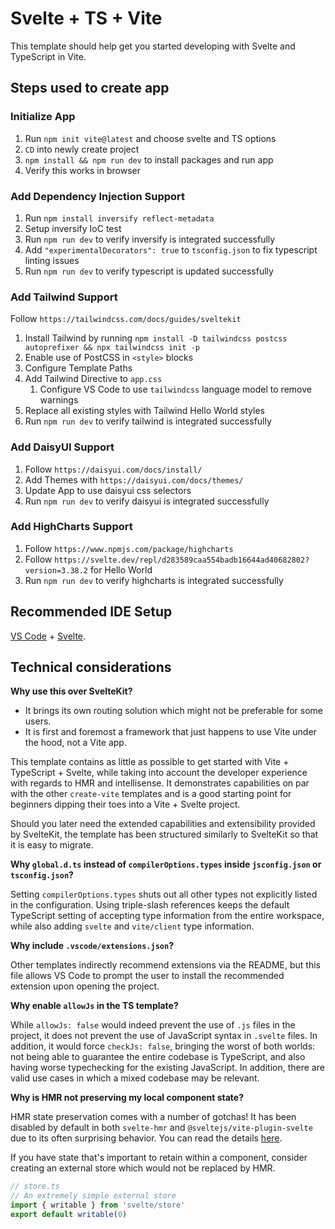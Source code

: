 # Svelte + TS + Vite

This template should help get you started developing with Svelte and TypeScript in Vite.

## Steps used to create app
### Initialize App
1. Run `npm init vite@latest` and choose svelte and TS options
2. `CD` into newly create project
3. `npm install && npm run dev` to install packages and run app
4. Verify this works in browser 

### Add Dependency Injection Support
1. Run `npm install inversify reflect-metadata`
2. Setup inversify IoC test
3. Run `npm run dev` to verify inversify is integrated successfully
4. Add `"experimentalDecorators": true` to `tsconfig.json` to fix typescript linting issues 
5. Run `npm run dev` to verify typescript is updated successfully

### Add Tailwind Support
Follow `https://tailwindcss.com/docs/guides/sveltekit`
1. Install Tailwind by running `npm install -D tailwindcss postcss autoprefixer && npx tailwindcss init -p`
2. Enable use of PostCSS in `<style>` blocks
3. Configure Template Paths
4. Add Tailwind Directive to `app.css`
   1. Configure VS Code to use `tailwindcss` language model to remove warnings
5. Replace all existing styles with Tailwind Hello World styles
6. Run `npm run dev` to verify tailwind is integrated successfully

### Add DaisyUI Support
1. Follow `https://daisyui.com/docs/install/`
2. Add Themes with `https://daisyui.com/docs/themes/`
3. Update App to use daisyui css selectors
4. Run `npm run dev` to verify daisyui is integrated successfully

### Add HighCharts Support
1. Follow `https://www.npmjs.com/package/highcharts`
2. Follow `https://svelte.dev/repl/d283589caa554badb16644ad40682802?version=3.38.2` for Hello World
3. Run `npm run dev` to verify highcharts is integrated successfully

## Recommended IDE Setup

[VS Code](https://code.visualstudio.com/) + [Svelte](https://marketplace.visualstudio.com/items?itemName=svelte.svelte-vscode).


## Technical considerations

**Why use this over SvelteKit?**

- It brings its own routing solution which might not be preferable for some users.
- It is first and foremost a framework that just happens to use Vite under the hood, not a Vite app.

This template contains as little as possible to get started with Vite + TypeScript + Svelte, while taking into account the developer experience with regards to HMR and intellisense. It demonstrates capabilities on par with the other `create-vite` templates and is a good starting point for beginners dipping their toes into a Vite + Svelte project.

Should you later need the extended capabilities and extensibility provided by SvelteKit, the template has been structured similarly to SvelteKit so that it is easy to migrate.

**Why `global.d.ts` instead of `compilerOptions.types` inside `jsconfig.json` or `tsconfig.json`?**

Setting `compilerOptions.types` shuts out all other types not explicitly listed in the configuration. Using triple-slash references keeps the default TypeScript setting of accepting type information from the entire workspace, while also adding `svelte` and `vite/client` type information.

**Why include `.vscode/extensions.json`?**

Other templates indirectly recommend extensions via the README, but this file allows VS Code to prompt the user to install the recommended extension upon opening the project.

**Why enable `allowJs` in the TS template?**

While `allowJs: false` would indeed prevent the use of `.js` files in the project, it does not prevent the use of JavaScript syntax in `.svelte` files. In addition, it would force `checkJs: false`, bringing the worst of both worlds: not being able to guarantee the entire codebase is TypeScript, and also having worse typechecking for the existing JavaScript. In addition, there are valid use cases in which a mixed codebase may be relevant.

**Why is HMR not preserving my local component state?**

HMR state preservation comes with a number of gotchas! It has been disabled by default in both `svelte-hmr` and `@sveltejs/vite-plugin-svelte` due to its often surprising behavior. You can read the details [here](https://github.com/rixo/svelte-hmr#svelte-hmr).

If you have state that's important to retain within a component, consider creating an external store which would not be replaced by HMR.

```ts
// store.ts
// An extremely simple external store
import { writable } from 'svelte/store'
export default writable(0)
```
